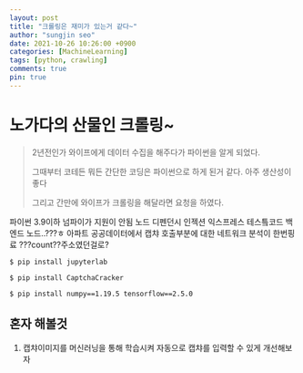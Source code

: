 ```yaml
---
layout: post
title: "크롤링은 재미가 있는거 같다~"
author: "sungjin seo"
date: 2021-10-26 10:26:00 +0900
categories: [MachineLearning]
tags: [python, crawling]
comments: true
pin: true
---
```


# 노가다의 산물인 크롤링~

> 2년전인가 와이프에게 데이터 수집을 해주다가 파이썬을 알게 되었다.
>
> 그때부터 코테든 뭐든 간단한 코딩은 파이썬으로 하게 된거 같다. 아주 생산성이 좋다
>
> 그리고 간만에 와이프가 크롤링을 해달라면 요청을 하였다.
>
>

파이썬 3.9이하 넘파이가 지원이 안됨
노드
디펜던시 인젝션
익스프레스
테스틐코드
백엔드 노드..???ㅎ
아파트 공공데이터에서 캡챠 호출부분에 대한 네트워크 분석이 한번핑료
???count??주소였던걸로?



```console
$ pip install jupyterlab
```

```console
$ pip install CaptchaCracker
```

```console
$ pip install numpy==1.19.5 tensorflow==2.5.0
```

## 혼자 해볼것
1. 캡챠이미지를 머신러닝을 통해 학습시켜 자동으로 캡챠를 입력할 수 있게 개선해보자

[crawling]: https://github.com/sungjinseo/wife_crawling

